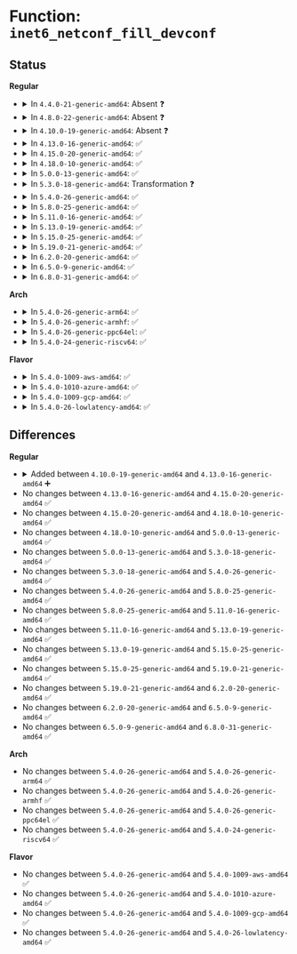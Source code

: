 # Function: <code>inet6_netconf_fill_devconf</code>

## Status
<b>Regular</b>
<ul>
<li>
<details>
<summary>In <code>4.4.0-21-generic-amd64</code>: Absent ❓</summary>

```json
{
  "name": "inet6_netconf_fill_devconf",
  "collision_type": "Unique Static",
  "inline_type": "Selective",
  "funcs": [
    {
      "addr": 18446744071587023936,
      "name": "inet6_netconf_fill_devconf",
      "external": false,
      "loc": "net/ipv6/addrconf.c:491",
      "file": "net/ipv6/addrconf.c",
      "inline": "not declared, inlined",
      "caller_inline": [],
      "caller_func": [
        "net/ipv6/addrconf.c:inet6_netconf_get_devconf",
        "net/ipv6/addrconf.c:inet6_netconf_dump_devconf",
        "net/ipv6/addrconf.c:inet6_netconf_dump_devconf",
        "net/ipv6/addrconf.c:inet6_netconf_dump_devconf",
        "net/ipv6/addrconf.c:inet6_netconf_notify_devconf"
      ]
    }
  ],
  "symbols": [
    {
      "addr": 18446744071587023936,
      "name": "inet6_netconf_fill_devconf.constprop.55",
      "section": ".text",
      "bind": "STB_LOCAL",
      "size": 519
    }
  ]
}
```
</details>
</li>
<li>
<details>
<summary>In <code>4.8.0-22-generic-amd64</code>: Absent ❓</summary>

```json
{
  "name": "inet6_netconf_fill_devconf",
  "collision_type": "Unique Static",
  "inline_type": "Selective",
  "funcs": [
    {
      "addr": 18446744071587468928,
      "name": "inet6_netconf_fill_devconf",
      "external": false,
      "loc": "net/ipv6/addrconf.c:495",
      "file": "net/ipv6/addrconf.c",
      "inline": "not declared, inlined",
      "caller_inline": [],
      "caller_func": [
        "net/ipv6/addrconf.c:inet6_netconf_dump_devconf",
        "net/ipv6/addrconf.c:inet6_netconf_dump_devconf",
        "net/ipv6/addrconf.c:inet6_netconf_dump_devconf",
        "net/ipv6/addrconf.c:inet6_netconf_get_devconf",
        "net/ipv6/addrconf.c:inet6_netconf_notify_devconf"
      ]
    }
  ],
  "symbols": [
    {
      "addr": 18446744071587468928,
      "name": "inet6_netconf_fill_devconf.constprop.61",
      "section": ".text",
      "bind": "STB_LOCAL",
      "size": 594
    }
  ]
}
```
</details>
</li>
<li>
<details>
<summary>In <code>4.10.0-19-generic-amd64</code>: Absent ❓</summary>

```json
{
  "name": "inet6_netconf_fill_devconf",
  "collision_type": "Unique Static",
  "inline_type": "Selective",
  "funcs": [
    {
      "addr": 18446744071587672224,
      "name": "inet6_netconf_fill_devconf",
      "external": false,
      "loc": "net/ipv6/addrconf.c:522",
      "file": "net/ipv6/addrconf.c",
      "inline": "not declared, inlined",
      "caller_inline": [],
      "caller_func": [
        "net/ipv6/addrconf.c:inet6_netconf_dump_devconf",
        "net/ipv6/addrconf.c:inet6_netconf_dump_devconf",
        "net/ipv6/addrconf.c:inet6_netconf_dump_devconf",
        "net/ipv6/addrconf.c:inet6_netconf_get_devconf",
        "net/ipv6/addrconf.c:inet6_netconf_notify_devconf"
      ]
    }
  ],
  "symbols": [
    {
      "addr": 18446744071587672224,
      "name": "inet6_netconf_fill_devconf.constprop.61",
      "section": ".text",
      "bind": "STB_LOCAL",
      "size": 594
    }
  ]
}
```
</details>
</li>
<li>
<details>
<summary>In <code>4.13.0-16-generic-amd64</code>: ✅</summary>

```c
int inet6_netconf_fill_devconf(struct sk_buff * skb, int ifindex, struct ipv6_devconf * devconf, u32 portid, u32 seq, int event, unsigned int flags, int type)
```

```json
{
  "name": "inet6_netconf_fill_devconf",
  "collision_type": "Unique Static",
  "inline_type": "No",
  "funcs": [
    {
      "addr": 18446744071587820960,
      "name": "inet6_netconf_fill_devconf",
      "external": false,
      "loc": "net/ipv6/addrconf.c:529",
      "file": "net/ipv6/addrconf.c",
      "inline": "seen, unknown",
      "caller_inline": [],
      "caller_func": [
        "net/ipv6/addrconf.c:inet6_netconf_dump_devconf",
        "net/ipv6/addrconf.c:inet6_netconf_dump_devconf",
        "net/ipv6/addrconf.c:inet6_netconf_dump_devconf",
        "net/ipv6/addrconf.c:inet6_netconf_get_devconf",
        "net/ipv6/addrconf.c:inet6_netconf_notify_devconf"
      ]
    }
  ],
  "symbols": [
    {
      "addr": 18446744071587820960,
      "name": "inet6_netconf_fill_devconf",
      "section": ".text",
      "bind": "STB_LOCAL",
      "size": 504
    }
  ]
}
```
</details>
</li>
<li>
<details>
<summary>In <code>4.15.0-20-generic-amd64</code>: ✅</summary>

```c
int inet6_netconf_fill_devconf(struct sk_buff * skb, int ifindex, struct ipv6_devconf * devconf, u32 portid, u32 seq, int event, unsigned int flags, int type)
```

```json
{
  "name": "inet6_netconf_fill_devconf",
  "collision_type": "Unique Static",
  "inline_type": "No",
  "funcs": [
    {
      "addr": 18446744071588351616,
      "name": "inet6_netconf_fill_devconf",
      "external": false,
      "loc": "net/ipv6/addrconf.c:529",
      "file": "net/ipv6/addrconf.c",
      "inline": "seen, unknown",
      "caller_inline": [],
      "caller_func": [
        "net/ipv6/addrconf.c:inet6_netconf_dump_devconf",
        "net/ipv6/addrconf.c:inet6_netconf_dump_devconf",
        "net/ipv6/addrconf.c:inet6_netconf_dump_devconf",
        "net/ipv6/addrconf.c:inet6_netconf_get_devconf",
        "net/ipv6/addrconf.c:inet6_netconf_notify_devconf"
      ]
    }
  ],
  "symbols": [
    {
      "addr": 18446744071588351616,
      "name": "inet6_netconf_fill_devconf",
      "section": ".text",
      "bind": "STB_LOCAL",
      "size": 504
    }
  ]
}
```
</details>
</li>
<li>
<details>
<summary>In <code>4.18.0-10-generic-amd64</code>: ✅</summary>

```c
int inet6_netconf_fill_devconf(struct sk_buff * skb, int ifindex, struct ipv6_devconf * devconf, u32 portid, u32 seq, int event, unsigned int flags, int type)
```

```json
{
  "name": "inet6_netconf_fill_devconf",
  "collision_type": "Unique Static",
  "inline_type": "No",
  "funcs": [
    {
      "addr": 18446744071588707648,
      "name": "inet6_netconf_fill_devconf",
      "external": false,
      "loc": "net/ipv6/addrconf.c:518",
      "file": "net/ipv6/addrconf.c",
      "inline": "seen, unknown",
      "caller_inline": [],
      "caller_func": [
        "net/ipv6/addrconf.c:inet6_netconf_dump_devconf",
        "net/ipv6/addrconf.c:inet6_netconf_dump_devconf",
        "net/ipv6/addrconf.c:inet6_netconf_dump_devconf",
        "net/ipv6/addrconf.c:inet6_netconf_get_devconf",
        "net/ipv6/addrconf.c:inet6_netconf_notify_devconf"
      ]
    }
  ],
  "symbols": [
    {
      "addr": 18446744071588707648,
      "name": "inet6_netconf_fill_devconf",
      "section": ".text",
      "bind": "STB_LOCAL",
      "size": 512
    }
  ]
}
```
</details>
</li>
<li>
<details>
<summary>In <code>5.0.0-13-generic-amd64</code>: ✅</summary>

```c
int inet6_netconf_fill_devconf(struct sk_buff * skb, int ifindex, struct ipv6_devconf * devconf, u32 portid, u32 seq, int event, unsigned int flags, int type)
```

```json
{
  "name": "inet6_netconf_fill_devconf",
  "collision_type": "Unique Static",
  "inline_type": "No",
  "funcs": [
    {
      "addr": 18446744071588928304,
      "name": "inet6_netconf_fill_devconf",
      "external": false,
      "loc": "net/ipv6/addrconf.c:516",
      "file": "net/ipv6/addrconf.c",
      "inline": "seen, unknown",
      "caller_inline": [],
      "caller_func": [
        "net/ipv6/addrconf.c:inet6_netconf_dump_devconf",
        "net/ipv6/addrconf.c:inet6_netconf_dump_devconf",
        "net/ipv6/addrconf.c:inet6_netconf_dump_devconf",
        "net/ipv6/addrconf.c:inet6_netconf_get_devconf",
        "net/ipv6/addrconf.c:inet6_netconf_notify_devconf"
      ]
    }
  ],
  "symbols": [
    {
      "addr": 18446744071588928304,
      "name": "inet6_netconf_fill_devconf",
      "section": ".text",
      "bind": "STB_LOCAL",
      "size": 509
    }
  ]
}
```
</details>
</li>
<li>
<details>
<summary>In <code>5.3.0-18-generic-amd64</code>: Transformation ❓</summary>

```c
int inet6_netconf_fill_devconf(struct sk_buff * skb, int ifindex, struct ipv6_devconf * devconf, u32 portid, u32 seq, int event, unsigned int flags, int type)
```

```json
{
  "name": "inet6_netconf_fill_devconf",
  "collision_type": "Unique Static",
  "inline_type": "No",
  "funcs": [
    {
      "addr": 0,
      "name": "inet6_netconf_fill_devconf",
      "external": false,
      "loc": "net/ipv6/addrconf.c:513",
      "file": "net/ipv6/addrconf.c",
      "inline": "seen, unknown",
      "caller_inline": [],
      "caller_func": [
        "net/ipv6/addrconf.c:inet6_netconf_dump_devconf",
        "net/ipv6/addrconf.c:inet6_netconf_dump_devconf",
        "net/ipv6/addrconf.c:inet6_netconf_dump_devconf",
        "net/ipv6/addrconf.c:inet6_netconf_get_devconf",
        "net/ipv6/addrconf.c:inet6_netconf_notify_devconf"
      ]
    }
  ],
  "symbols": [
    {
      "addr": 18446744071589370704,
      "name": "inet6_netconf_fill_devconf",
      "section": ".text",
      "bind": "STB_LOCAL",
      "size": 505
    },
    {
      "addr": 18446744071589401293,
      "name": "inet6_netconf_fill_devconf.cold",
      "section": ".text",
      "bind": "STB_LOCAL",
      "size": 27
    }
  ]
}
```
</details>
</li>
<li>
<details>
<summary>In <code>5.4.0-26-generic-amd64</code>: ✅</summary>

```c
int inet6_netconf_fill_devconf(struct sk_buff * skb, int ifindex, struct ipv6_devconf * devconf, u32 portid, u32 seq, int event, unsigned int flags, int type)
```

```json
{
  "name": "inet6_netconf_fill_devconf",
  "collision_type": "Unique Static",
  "inline_type": "No",
  "funcs": [
    {
      "addr": 18446744071589595200,
      "name": "inet6_netconf_fill_devconf",
      "external": false,
      "loc": "net/ipv6/addrconf.c:513",
      "file": "net/ipv6/addrconf.c",
      "inline": "seen, unknown",
      "caller_inline": [],
      "caller_func": [
        "net/ipv6/addrconf.c:inet6_netconf_dump_devconf",
        "net/ipv6/addrconf.c:inet6_netconf_dump_devconf",
        "net/ipv6/addrconf.c:inet6_netconf_dump_devconf",
        "net/ipv6/addrconf.c:inet6_netconf_get_devconf",
        "net/ipv6/addrconf.c:inet6_netconf_notify_devconf"
      ]
    }
  ],
  "symbols": [
    {
      "addr": 18446744071589595200,
      "name": "inet6_netconf_fill_devconf",
      "section": ".text",
      "bind": "STB_LOCAL",
      "size": 512
    }
  ]
}
```
</details>
</li>
<li>
<details>
<summary>In <code>5.8.0-25-generic-amd64</code>: ✅</summary>

```c
int inet6_netconf_fill_devconf(struct sk_buff * skb, int ifindex, struct ipv6_devconf * devconf, u32 portid, u32 seq, int event, unsigned int flags, int type)
```

```json
{
  "name": "inet6_netconf_fill_devconf",
  "collision_type": "Unique Static",
  "inline_type": "No",
  "funcs": [
    {
      "addr": 18446744071590601360,
      "name": "inet6_netconf_fill_devconf",
      "external": false,
      "loc": "net/ipv6/addrconf.c:513",
      "file": "net/ipv6/addrconf.c",
      "inline": "seen, unknown",
      "caller_inline": [],
      "caller_func": [
        "net/ipv6/addrconf.c:inet6_netconf_dump_devconf",
        "net/ipv6/addrconf.c:inet6_netconf_dump_devconf",
        "net/ipv6/addrconf.c:inet6_netconf_dump_devconf",
        "net/ipv6/addrconf.c:inet6_netconf_get_devconf",
        "net/ipv6/addrconf.c:inet6_netconf_notify_devconf"
      ]
    }
  ],
  "symbols": [
    {
      "addr": 18446744071590601360,
      "name": "inet6_netconf_fill_devconf",
      "section": ".text",
      "bind": "STB_LOCAL",
      "size": 511
    }
  ]
}
```
</details>
</li>
<li>
<details>
<summary>In <code>5.11.0-16-generic-amd64</code>: ✅</summary>

```c
int inet6_netconf_fill_devconf(struct sk_buff * skb, int ifindex, struct ipv6_devconf * devconf, u32 portid, u32 seq, int event, unsigned int flags, int type)
```

```json
{
  "name": "inet6_netconf_fill_devconf",
  "collision_type": "Unique Static",
  "inline_type": "No",
  "funcs": [
    {
      "addr": 18446744071590659856,
      "name": "inet6_netconf_fill_devconf",
      "external": false,
      "loc": "net/ipv6/addrconf.c:513",
      "file": "net/ipv6/addrconf.c",
      "inline": "seen, unknown",
      "caller_inline": [],
      "caller_func": [
        "net/ipv6/addrconf.c:inet6_netconf_dump_devconf",
        "net/ipv6/addrconf.c:inet6_netconf_dump_devconf",
        "net/ipv6/addrconf.c:inet6_netconf_dump_devconf",
        "net/ipv6/addrconf.c:inet6_netconf_get_devconf",
        "net/ipv6/addrconf.c:inet6_netconf_notify_devconf"
      ]
    }
  ],
  "symbols": [
    {
      "addr": 18446744071590659856,
      "name": "inet6_netconf_fill_devconf",
      "section": ".text",
      "bind": "STB_LOCAL",
      "size": 511
    }
  ]
}
```
</details>
</li>
<li>
<details>
<summary>In <code>5.13.0-19-generic-amd64</code>: ✅</summary>

```c
int inet6_netconf_fill_devconf(struct sk_buff * skb, int ifindex, struct ipv6_devconf * devconf, u32 portid, u32 seq, int event, unsigned int flags, int type)
```

```json
{
  "name": "inet6_netconf_fill_devconf",
  "collision_type": "Unique Static",
  "inline_type": "No",
  "funcs": [
    {
      "addr": 18446744071590585264,
      "name": "inet6_netconf_fill_devconf",
      "external": false,
      "loc": "net/ipv6/addrconf.c:515",
      "file": "net/ipv6/addrconf.c",
      "inline": "seen, unknown",
      "caller_inline": [],
      "caller_func": [
        "net/ipv6/addrconf.c:inet6_netconf_dump_devconf",
        "net/ipv6/addrconf.c:inet6_netconf_dump_devconf",
        "net/ipv6/addrconf.c:inet6_netconf_dump_devconf",
        "net/ipv6/addrconf.c:inet6_netconf_get_devconf",
        "net/ipv6/addrconf.c:inet6_netconf_notify_devconf"
      ]
    }
  ],
  "symbols": [
    {
      "addr": 18446744071590585264,
      "name": "inet6_netconf_fill_devconf",
      "section": ".text",
      "bind": "STB_LOCAL",
      "size": 512
    }
  ]
}
```
</details>
</li>
<li>
<details>
<summary>In <code>5.15.0-25-generic-amd64</code>: ✅</summary>

```c
int inet6_netconf_fill_devconf(struct sk_buff * skb, int ifindex, struct ipv6_devconf * devconf, u32 portid, u32 seq, int event, unsigned int flags, int type)
```

```json
{
  "name": "inet6_netconf_fill_devconf",
  "collision_type": "Unique Static",
  "inline_type": "No",
  "funcs": [
    {
      "addr": 18446744071591397104,
      "name": "inet6_netconf_fill_devconf",
      "external": false,
      "loc": "net/ipv6/addrconf.c:523",
      "file": "net/ipv6/addrconf.c",
      "inline": "seen, unknown",
      "caller_inline": [],
      "caller_func": [
        "net/ipv6/addrconf.c:inet6_netconf_dump_devconf",
        "net/ipv6/addrconf.c:inet6_netconf_dump_devconf",
        "net/ipv6/addrconf.c:inet6_netconf_dump_devconf",
        "net/ipv6/addrconf.c:inet6_netconf_get_devconf",
        "net/ipv6/addrconf.c:inet6_netconf_notify_devconf"
      ]
    }
  ],
  "symbols": [
    {
      "addr": 18446744071591397104,
      "name": "inet6_netconf_fill_devconf",
      "section": ".text",
      "bind": "STB_LOCAL",
      "size": 512
    }
  ]
}
```
</details>
</li>
<li>
<details>
<summary>In <code>5.19.0-21-generic-amd64</code>: ✅</summary>

```c
int inet6_netconf_fill_devconf(struct sk_buff * skb, int ifindex, struct ipv6_devconf * devconf, u32 portid, u32 seq, int event, unsigned int flags, int type)
```

```json
{
  "name": "inet6_netconf_fill_devconf",
  "collision_type": "Unique Static",
  "inline_type": "No",
  "funcs": [
    {
      "addr": 18446744071593073648,
      "name": "inet6_netconf_fill_devconf",
      "external": false,
      "loc": "net/ipv6/addrconf.c:522",
      "file": "net/ipv6/addrconf.c",
      "inline": "seen, unknown",
      "caller_inline": [],
      "caller_func": [
        "net/ipv6/addrconf.c:inet6_netconf_dump_devconf",
        "net/ipv6/addrconf.c:inet6_netconf_dump_devconf",
        "net/ipv6/addrconf.c:inet6_netconf_dump_devconf",
        "net/ipv6/addrconf.c:inet6_netconf_get_devconf",
        "net/ipv6/addrconf.c:inet6_netconf_notify_devconf"
      ]
    }
  ],
  "symbols": [
    {
      "addr": 18446744071593073648,
      "name": "inet6_netconf_fill_devconf",
      "section": ".text",
      "bind": "STB_LOCAL",
      "size": 524
    }
  ]
}
```
</details>
</li>
<li>
<details>
<summary>In <code>6.2.0-20-generic-amd64</code>: ✅</summary>

```c
int inet6_netconf_fill_devconf(struct sk_buff * skb, int ifindex, struct ipv6_devconf * devconf, u32 portid, u32 seq, int event, unsigned int flags, int type)
```

```json
{
  "name": "inet6_netconf_fill_devconf",
  "collision_type": "Unique Static",
  "inline_type": "No",
  "funcs": [
    {
      "addr": 18446744071594967776,
      "name": "inet6_netconf_fill_devconf",
      "external": false,
      "loc": "net/ipv6/addrconf.c:522",
      "file": "net/ipv6/addrconf.c",
      "inline": "seen, unknown",
      "caller_inline": [],
      "caller_func": [
        "net/ipv6/addrconf.c:inet6_netconf_dump_devconf",
        "net/ipv6/addrconf.c:inet6_netconf_dump_devconf",
        "net/ipv6/addrconf.c:inet6_netconf_dump_devconf",
        "net/ipv6/addrconf.c:inet6_netconf_get_devconf",
        "net/ipv6/addrconf.c:inet6_netconf_notify_devconf"
      ]
    }
  ],
  "symbols": [
    {
      "addr": 18446744071594967776,
      "name": "inet6_netconf_fill_devconf",
      "section": ".text",
      "bind": "STB_LOCAL",
      "size": 524
    }
  ]
}
```
</details>
</li>
<li>
<details>
<summary>In <code>6.5.0-9-generic-amd64</code>: ✅</summary>

```c
int inet6_netconf_fill_devconf(struct sk_buff * skb, int ifindex, struct ipv6_devconf * devconf, u32 portid, u32 seq, int event, unsigned int flags, int type)
```

```json
{
  "name": "inet6_netconf_fill_devconf",
  "collision_type": "Unique Static",
  "inline_type": "No",
  "funcs": [
    {
      "addr": 18446744071595360528,
      "name": "inet6_netconf_fill_devconf",
      "external": false,
      "loc": "net/ipv6/addrconf.c:521",
      "file": "net/ipv6/addrconf.c",
      "inline": "seen, unknown",
      "caller_inline": [],
      "caller_func": [
        "net/ipv6/addrconf.c:inet6_netconf_dump_devconf",
        "net/ipv6/addrconf.c:inet6_netconf_dump_devconf",
        "net/ipv6/addrconf.c:inet6_netconf_dump_devconf",
        "net/ipv6/addrconf.c:inet6_netconf_get_devconf",
        "net/ipv6/addrconf.c:inet6_netconf_notify_devconf"
      ]
    }
  ],
  "symbols": [
    {
      "addr": 18446744071595360528,
      "name": "inet6_netconf_fill_devconf",
      "section": ".text",
      "bind": "STB_LOCAL",
      "size": 524
    }
  ]
}
```
</details>
</li>
<li>
<details>
<summary>In <code>6.8.0-31-generic-amd64</code>: ✅</summary>

```c
int inet6_netconf_fill_devconf(struct sk_buff * skb, int ifindex, struct ipv6_devconf * devconf, u32 portid, u32 seq, int event, unsigned int flags, int type)
```

```json
{
  "name": "inet6_netconf_fill_devconf",
  "collision_type": "Unique Static",
  "inline_type": "No",
  "funcs": [
    {
      "addr": 18446744071596201408,
      "name": "inet6_netconf_fill_devconf",
      "external": false,
      "loc": "net/ipv6/addrconf.c:525",
      "file": "net/ipv6/addrconf.c",
      "inline": "seen, unknown",
      "caller_inline": [],
      "caller_func": [
        "net/ipv6/addrconf.c:inet6_netconf_dump_devconf",
        "net/ipv6/addrconf.c:inet6_netconf_dump_devconf",
        "net/ipv6/addrconf.c:inet6_netconf_dump_devconf",
        "net/ipv6/addrconf.c:inet6_netconf_get_devconf",
        "net/ipv6/addrconf.c:inet6_netconf_notify_devconf"
      ]
    }
  ],
  "symbols": [
    {
      "addr": 18446744071596201408,
      "name": "inet6_netconf_fill_devconf",
      "section": ".text",
      "bind": "STB_LOCAL",
      "size": 524
    }
  ]
}
```
</details>
</li>
</ul>
<b>Arch</b>
<ul>
<li>
<details>
<summary>In <code>5.4.0-26-generic-arm64</code>: ✅</summary>

```c
int inet6_netconf_fill_devconf(struct sk_buff * skb, int ifindex, struct ipv6_devconf * devconf, u32 portid, u32 seq, int event, unsigned int flags, int type)
```

```json
{
  "name": "inet6_netconf_fill_devconf",
  "collision_type": "Unique Static",
  "inline_type": "No",
  "funcs": [
    {
      "addr": 18446603336503270024,
      "name": "inet6_netconf_fill_devconf",
      "external": false,
      "loc": "net/ipv6/addrconf.c:513",
      "file": "net/ipv6/addrconf.c",
      "inline": "seen, unknown",
      "caller_inline": [],
      "caller_func": [
        "net/ipv6/addrconf.c:inet6_netconf_dump_devconf",
        "net/ipv6/addrconf.c:inet6_netconf_dump_devconf",
        "net/ipv6/addrconf.c:inet6_netconf_dump_devconf",
        "net/ipv6/addrconf.c:inet6_netconf_get_devconf",
        "net/ipv6/addrconf.c:inet6_netconf_notify_devconf"
      ]
    }
  ],
  "symbols": [
    {
      "addr": 18446603336503270024,
      "name": "inet6_netconf_fill_devconf",
      "section": ".text",
      "bind": "STB_LOCAL",
      "size": 516
    }
  ]
}
```
</details>
</li>
<li>
<details>
<summary>In <code>5.4.0-26-generic-armhf</code>: ✅</summary>

```c
int inet6_netconf_fill_devconf(struct sk_buff * skb, int ifindex, struct ipv6_devconf * devconf, u32 portid, u32 seq, int event, unsigned int flags, int type)
```

```json
{
  "name": "inet6_netconf_fill_devconf",
  "collision_type": "Unique Static",
  "inline_type": "No",
  "funcs": [
    {
      "addr": 3235945592,
      "name": "inet6_netconf_fill_devconf",
      "external": false,
      "loc": "net/ipv6/addrconf.c:513",
      "file": "net/ipv6/addrconf.c",
      "inline": "seen, unknown",
      "caller_inline": [],
      "caller_func": [
        "net/ipv6/addrconf.c:inet6_netconf_dump_devconf",
        "net/ipv6/addrconf.c:inet6_netconf_dump_devconf",
        "net/ipv6/addrconf.c:inet6_netconf_dump_devconf",
        "net/ipv6/addrconf.c:inet6_netconf_get_devconf",
        "net/ipv6/addrconf.c:inet6_netconf_notify_devconf"
      ]
    }
  ],
  "symbols": [
    {
      "addr": 3235945592,
      "name": "inet6_netconf_fill_devconf",
      "section": ".text",
      "bind": "STB_LOCAL",
      "size": 536
    }
  ]
}
```
</details>
</li>
<li>
<details>
<summary>In <code>5.4.0-26-generic-ppc64el</code>: ✅</summary>

```c
int inet6_netconf_fill_devconf(struct sk_buff * skb, int ifindex, struct ipv6_devconf * devconf, u32 portid, u32 seq, int event, unsigned int flags, int type)
```

```json
{
  "name": "inet6_netconf_fill_devconf",
  "collision_type": "Unique Static",
  "inline_type": "No",
  "funcs": [
    {
      "addr": 13835058055297022864,
      "name": "inet6_netconf_fill_devconf",
      "external": false,
      "loc": "net/ipv6/addrconf.c:513",
      "file": "net/ipv6/addrconf.c",
      "inline": "seen, unknown",
      "caller_inline": [],
      "caller_func": [
        "net/ipv6/addrconf.c:inet6_netconf_dump_devconf",
        "net/ipv6/addrconf.c:inet6_netconf_dump_devconf",
        "net/ipv6/addrconf.c:inet6_netconf_dump_devconf",
        "net/ipv6/addrconf.c:inet6_netconf_get_devconf",
        "net/ipv6/addrconf.c:inet6_netconf_get_devconf",
        "net/ipv6/addrconf.c:inet6_netconf_notify_devconf"
      ]
    }
  ],
  "symbols": [
    {
      "addr": 13835058055297022864,
      "name": "inet6_netconf_fill_devconf",
      "section": ".text",
      "bind": "STB_LOCAL",
      "size": 720
    }
  ]
}
```
</details>
</li>
<li>
<details>
<summary>In <code>5.4.0-24-generic-riscv64</code>: ✅</summary>

```c
int inet6_netconf_fill_devconf(struct sk_buff * skb, int ifindex, struct ipv6_devconf * devconf, u32 portid, u32 seq, int event, unsigned int flags, int type)
```

```json
{
  "name": "inet6_netconf_fill_devconf",
  "collision_type": "Unique Static",
  "inline_type": "No",
  "funcs": [
    {
      "addr": 18446743936279295978,
      "name": "inet6_netconf_fill_devconf",
      "external": false,
      "loc": "net/ipv6/addrconf.c:513",
      "file": "net/ipv6/addrconf.c",
      "inline": "seen, unknown",
      "caller_inline": [],
      "caller_func": [
        "net/ipv6/addrconf.c:inet6_netconf_dump_devconf",
        "net/ipv6/addrconf.c:inet6_netconf_dump_devconf",
        "net/ipv6/addrconf.c:inet6_netconf_dump_devconf",
        "net/ipv6/addrconf.c:inet6_netconf_get_devconf",
        "net/ipv6/addrconf.c:inet6_netconf_notify_devconf"
      ]
    }
  ],
  "symbols": [
    {
      "addr": 18446743936279295978,
      "name": "inet6_netconf_fill_devconf",
      "section": ".text",
      "bind": "STB_LOCAL",
      "size": 466
    }
  ]
}
```
</details>
</li>
</ul>
<b>Flavor</b>
<ul>
<li>
<details>
<summary>In <code>5.4.0-1009-aws-amd64</code>: ✅</summary>

```c
int inet6_netconf_fill_devconf(struct sk_buff * skb, int ifindex, struct ipv6_devconf * devconf, u32 portid, u32 seq, int event, unsigned int flags, int type)
```

```json
{
  "name": "inet6_netconf_fill_devconf",
  "collision_type": "Unique Static",
  "inline_type": "No",
  "funcs": [
    {
      "addr": 18446744071589199568,
      "name": "inet6_netconf_fill_devconf",
      "external": false,
      "loc": "net/ipv6/addrconf.c:513",
      "file": "net/ipv6/addrconf.c",
      "inline": "seen, unknown",
      "caller_inline": [],
      "caller_func": [
        "net/ipv6/addrconf.c:inet6_netconf_dump_devconf",
        "net/ipv6/addrconf.c:inet6_netconf_dump_devconf",
        "net/ipv6/addrconf.c:inet6_netconf_dump_devconf",
        "net/ipv6/addrconf.c:inet6_netconf_get_devconf",
        "net/ipv6/addrconf.c:inet6_netconf_notify_devconf"
      ]
    }
  ],
  "symbols": [
    {
      "addr": 18446744071589199568,
      "name": "inet6_netconf_fill_devconf",
      "section": ".text",
      "bind": "STB_LOCAL",
      "size": 512
    }
  ]
}
```
</details>
</li>
<li>
<details>
<summary>In <code>5.4.0-1010-azure-amd64</code>: ✅</summary>

```c
int inet6_netconf_fill_devconf(struct sk_buff * skb, int ifindex, struct ipv6_devconf * devconf, u32 portid, u32 seq, int event, unsigned int flags, int type)
```

```json
{
  "name": "inet6_netconf_fill_devconf",
  "collision_type": "Unique Static",
  "inline_type": "No",
  "funcs": [
    {
      "addr": 18446744071588924560,
      "name": "inet6_netconf_fill_devconf",
      "external": false,
      "loc": "net/ipv6/addrconf.c:513",
      "file": "net/ipv6/addrconf.c",
      "inline": "seen, unknown",
      "caller_inline": [],
      "caller_func": [
        "net/ipv6/addrconf.c:inet6_netconf_dump_devconf",
        "net/ipv6/addrconf.c:inet6_netconf_dump_devconf",
        "net/ipv6/addrconf.c:inet6_netconf_dump_devconf",
        "net/ipv6/addrconf.c:inet6_netconf_get_devconf",
        "net/ipv6/addrconf.c:inet6_netconf_notify_devconf"
      ]
    }
  ],
  "symbols": [
    {
      "addr": 18446744071588924560,
      "name": "inet6_netconf_fill_devconf",
      "section": ".text",
      "bind": "STB_LOCAL",
      "size": 512
    }
  ]
}
```
</details>
</li>
<li>
<details>
<summary>In <code>5.4.0-1009-gcp-amd64</code>: ✅</summary>

```c
int inet6_netconf_fill_devconf(struct sk_buff * skb, int ifindex, struct ipv6_devconf * devconf, u32 portid, u32 seq, int event, unsigned int flags, int type)
```

```json
{
  "name": "inet6_netconf_fill_devconf",
  "collision_type": "Unique Static",
  "inline_type": "No",
  "funcs": [
    {
      "addr": 18446744071589636432,
      "name": "inet6_netconf_fill_devconf",
      "external": false,
      "loc": "net/ipv6/addrconf.c:513",
      "file": "net/ipv6/addrconf.c",
      "inline": "seen, unknown",
      "caller_inline": [],
      "caller_func": [
        "net/ipv6/addrconf.c:inet6_netconf_dump_devconf",
        "net/ipv6/addrconf.c:inet6_netconf_dump_devconf",
        "net/ipv6/addrconf.c:inet6_netconf_dump_devconf",
        "net/ipv6/addrconf.c:inet6_netconf_get_devconf",
        "net/ipv6/addrconf.c:inet6_netconf_notify_devconf"
      ]
    }
  ],
  "symbols": [
    {
      "addr": 18446744071589636432,
      "name": "inet6_netconf_fill_devconf",
      "section": ".text",
      "bind": "STB_LOCAL",
      "size": 512
    }
  ]
}
```
</details>
</li>
<li>
<details>
<summary>In <code>5.4.0-26-lowlatency-amd64</code>: ✅</summary>

```c
int inet6_netconf_fill_devconf(struct sk_buff * skb, int ifindex, struct ipv6_devconf * devconf, u32 portid, u32 seq, int event, unsigned int flags, int type)
```

```json
{
  "name": "inet6_netconf_fill_devconf",
  "collision_type": "Unique Static",
  "inline_type": "No",
  "funcs": [
    {
      "addr": 18446744071589685376,
      "name": "inet6_netconf_fill_devconf",
      "external": false,
      "loc": "net/ipv6/addrconf.c:513",
      "file": "net/ipv6/addrconf.c",
      "inline": "seen, unknown",
      "caller_inline": [],
      "caller_func": [
        "net/ipv6/addrconf.c:inet6_netconf_dump_devconf",
        "net/ipv6/addrconf.c:inet6_netconf_dump_devconf",
        "net/ipv6/addrconf.c:inet6_netconf_dump_devconf",
        "net/ipv6/addrconf.c:inet6_netconf_get_devconf",
        "net/ipv6/addrconf.c:inet6_netconf_notify_devconf"
      ]
    }
  ],
  "symbols": [
    {
      "addr": 18446744071589685376,
      "name": "inet6_netconf_fill_devconf",
      "section": ".text",
      "bind": "STB_LOCAL",
      "size": 512
    }
  ]
}
```
</details>
</li>
</ul>

## Differences
<b>Regular</b>
<ul>
<li>
<details>
<summary>Added between <code>4.10.0-19-generic-amd64</code> and <code>4.13.0-16-generic-amd64</code> ➕</summary>

```c
int inet6_netconf_fill_devconf(struct sk_buff * skb, int ifindex, struct ipv6_devconf * devconf, u32 portid, u32 seq, int event, unsigned int flags, int type)
```
</details>
</li>
<li>
No changes between <code>4.13.0-16-generic-amd64</code> and <code>4.15.0-20-generic-amd64</code> ✅
</li>
<li>
No changes between <code>4.15.0-20-generic-amd64</code> and <code>4.18.0-10-generic-amd64</code> ✅
</li>
<li>
No changes between <code>4.18.0-10-generic-amd64</code> and <code>5.0.0-13-generic-amd64</code> ✅
</li>
<li>
No changes between <code>5.0.0-13-generic-amd64</code> and <code>5.3.0-18-generic-amd64</code> ✅
</li>
<li>
No changes between <code>5.3.0-18-generic-amd64</code> and <code>5.4.0-26-generic-amd64</code> ✅
</li>
<li>
No changes between <code>5.4.0-26-generic-amd64</code> and <code>5.8.0-25-generic-amd64</code> ✅
</li>
<li>
No changes between <code>5.8.0-25-generic-amd64</code> and <code>5.11.0-16-generic-amd64</code> ✅
</li>
<li>
No changes between <code>5.11.0-16-generic-amd64</code> and <code>5.13.0-19-generic-amd64</code> ✅
</li>
<li>
No changes between <code>5.13.0-19-generic-amd64</code> and <code>5.15.0-25-generic-amd64</code> ✅
</li>
<li>
No changes between <code>5.15.0-25-generic-amd64</code> and <code>5.19.0-21-generic-amd64</code> ✅
</li>
<li>
No changes between <code>5.19.0-21-generic-amd64</code> and <code>6.2.0-20-generic-amd64</code> ✅
</li>
<li>
No changes between <code>6.2.0-20-generic-amd64</code> and <code>6.5.0-9-generic-amd64</code> ✅
</li>
<li>
No changes between <code>6.5.0-9-generic-amd64</code> and <code>6.8.0-31-generic-amd64</code> ✅
</li>
</ul>
<b>Arch</b>
<ul>
<li>
No changes between <code>5.4.0-26-generic-amd64</code> and <code>5.4.0-26-generic-arm64</code> ✅
</li>
<li>
No changes between <code>5.4.0-26-generic-amd64</code> and <code>5.4.0-26-generic-armhf</code> ✅
</li>
<li>
No changes between <code>5.4.0-26-generic-amd64</code> and <code>5.4.0-26-generic-ppc64el</code> ✅
</li>
<li>
No changes between <code>5.4.0-26-generic-amd64</code> and <code>5.4.0-24-generic-riscv64</code> ✅
</li>
</ul>
<b>Flavor</b>
<ul>
<li>
No changes between <code>5.4.0-26-generic-amd64</code> and <code>5.4.0-1009-aws-amd64</code> ✅
</li>
<li>
No changes between <code>5.4.0-26-generic-amd64</code> and <code>5.4.0-1010-azure-amd64</code> ✅
</li>
<li>
No changes between <code>5.4.0-26-generic-amd64</code> and <code>5.4.0-1009-gcp-amd64</code> ✅
</li>
<li>
No changes between <code>5.4.0-26-generic-amd64</code> and <code>5.4.0-26-lowlatency-amd64</code> ✅
</li>
</ul>
